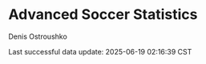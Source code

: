 # Advanced Soccer Statistics
Denis Ostroushko

<!-- gfm -->

Last successful data update: 2025-06-19 02:16:39 CST
